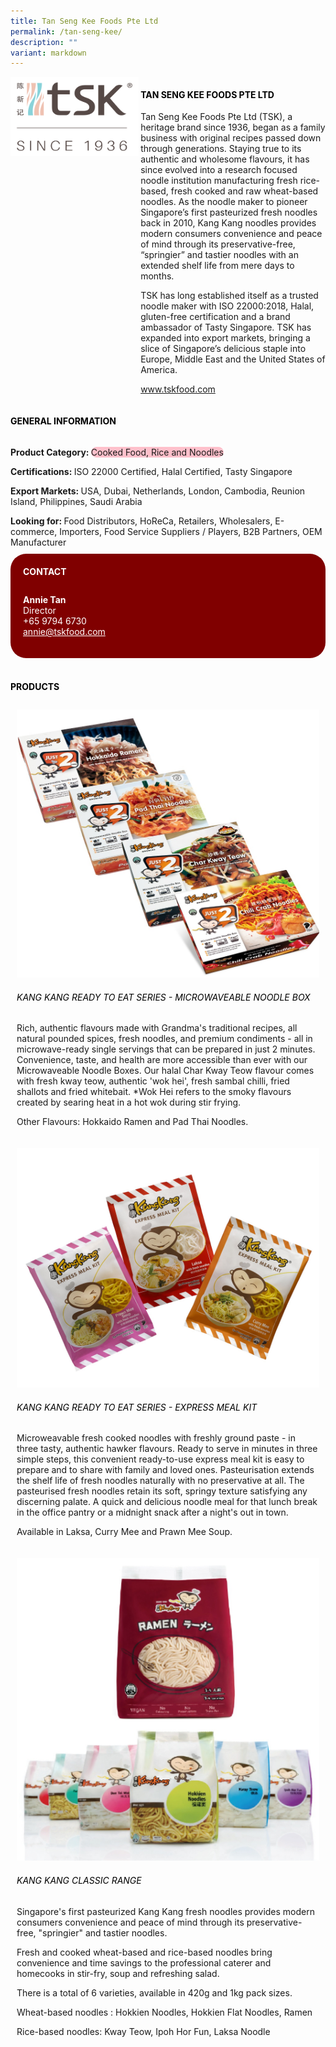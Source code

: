 ```yaml
---
title: Tan Seng Kee Foods Pte Ltd
permalink: /tan-seng-kee/
description: ""
variant: markdown
---
```

<div class="flex-paragraph">
	<div style="display: flex; flex-wrap: wrap;" class="flex-container">
		<div style="flex: 1 1 40%; display: block;" class="card sgds">
			<img src="/images/Tan%20Seng%20Kee/tan_seng_kee_logo.png">
		</div>
		<div style="flex: 1 1 58%; display: block; margin-left: 3px" class="card-sgds">
			<h4 style="text-transform: uppercase; color: black;"><b>Tan Seng Kee Foods Pte Ltd</b></h4>
			<p>Tan Seng Kee Foods Pte Ltd (TSK), a heritage brand since 1936, began as a family business with original recipes passed down through generations. Staying true to its authentic and wholesome flavours, it has since evolved into a research focused noodle institution manufacturing fresh rice-based, fresh cooked and raw wheat-based noodles. As the noodle maker to pioneer Singapore’s first pasteurized fresh noodles back in 2010, Kang Kang noodles provides modern consumers convenience and peace of mind through its preservative-free, “springier” and tastier noodles with an extended shelf life from mere days to months.</p>
			<p>TSK has long established itself as a trusted noodle maker with ISO 22000:2018, Halal, gluten-free certification and a brand ambassador of Tasty Singapore. TSK has expanded into export markets, bringing a slice of Singapore’s delicious staple into Europe, Middle East and the United States of America.</p>
			<p><a target="_blank" href="https://www.tskfood.com">www.tskfood.com</a></p>
		</div>
	</div>
</div>

<h4 style="text-transform: uppercase; color: black;">
	<b>General Information</b>
</h4>
<div style="display: flex; flex-wrap: wrap;" class="flex-container">
	<div style="flex: 1 1 65%; display: block; align-self: stretch" class="card sgds">
		<div class="flex-paragraph">
			<p>
				<b>Product Category: </b>
				<span style="background-color: pink; border-radius: 10px;">Cooked Food, Rice and Noodles</span>
			</p>
			<p>
				<b>Certifications: </b>ISO 22000 Certified, Halal Certified, Tasty Singapore
			</p>
			<p>
				<b>Export Markets: </b>USA, Dubai, Netherlands, London, Cambodia, Reunion Island, Philippines, Saudi Arabia
			</p>
			<p style="margin-bottom: 10px;">
				<b>Looking for: </b>Food Distributors, HoReCa, Retailers, Wholesalers, E-commerce, Importers, Food Service Suppliers / Players, B2B Partners, OEM Manufacturer
			</p>
		</div>
	</div>
	<div style="flex: 1 1 35%; padding: 10px; display: block; background-color: maroon; border-radius: 25px; align-self: center;" class="card sgds">
		<h4 style="color: white; margin-top: 10px; margin-left: 10px;">CONTACT</h4>
		<div class="flex-paragraph">
			<p style="padding: 10px; color: white;">
				<b>Annie Tan</b>
				<br>Director<br>+65 9794 6730<br>
				<a style="color: white;" href="mailto:annie@tskfood.com">annie@tskfood.com</a>
			</p>
		</div>
	</div>
</div>
<br>
<h4 style="text-transform: uppercase; color: black;">
	<b>Products</b>
</h4>
<div style="display: flex; flex-wrap: wrap;">
	<div style="flex: 1 1 47%; margin: 10px; display: block;" class="card sgds">
		<div style="display: block;" class="flex-image">
			<img src="/images/Tan%20Seng%20Kee/tan_seng_kee_product_01.jpg">
		</div>
		<div class="flex-paragraph">
			<h6 style="text-transform: uppercase; color: black;">Kang Kang Ready to Eat Series - Microwaveable Noodle Box</h6>
			<p>Rich, authentic flavours made with Grandma's traditional recipes, all natural pounded spices, fresh noodles, and premium condiments - all in microwave-ready single servings that can be prepared in just 2 minutes. Convenience, taste, and health are more accessible than ever with our Microwaveable Noodle Boxes. Our halal Char Kway Teow flavour comes with fresh kway teow, authentic 'wok hei', fresh sambal chilli, fried shallots and fried whitebait. *Wok Hei refers to the smoky flavours created by searing heat in a hot wok during stir frying.</p>
			<p>Other Flavours: Hokkaido Ramen and Pad Thai Noodles.</p>
		</div>
	</div>
	<div style="flex: 1 1 47%; margin: 10px; display: block;" class="card sgds">
		<div style="display: block;" class="flex-image">
			<img src="/images/Tan%20Seng%20Kee/tan_seng_kee_product_02.jpg">
		</div>
		<div class="flex-paragraph">
			<h6 style="text-transform: uppercase; color: black;">Kang Kang Ready to Eat Series - Express Meal Kit</h6>
			<p>Microweavable fresh cooked noodles with freshly ground paste - in three tasty, authentic hawker flavours. Ready to serve in minutes in three simple steps, this convenient ready-to-use express meal kit is easy to prepare and to share with family and loved ones. Pasteurisation extends the shelf life of fresh noodles naturally with no preservative at all. The pasteurised fresh noodles retain its soft, springy texture satisfying any discerning palate. A quick and delicious noodle meal for that lunch break in the office pantry or a midnight snack after a night's out in town.</p>
			<p>Available in Laksa, Curry Mee and Prawn Mee Soup.</p>
		</div>
	</div>
	<div style="flex: 1 1 47%; margin: 10px; display: block;" class="card sgds">
		<div style="display: block;" class="flex-image">
			<img src="/images/Tan%20Seng%20Kee/tan_seng_kee_product_03.jpg">
		</div>
		<div class="flex-paragraph">
			<h6 style="text-transform: uppercase; color: black;">Kang Kang Classic Range</h6>
			<p>Singapore's first pasteurized Kang Kang fresh noodles provides modern consumers convenience and peace of mind through its preservative-free, "springier" and tastier noodles.</p>
			<p>Fresh and cooked wheat-based and rice-based noodles bring convenience and time savings to the professional caterer and homecooks in stir-fry, soup and refreshing salad.</p>
			<p>There is a total of 6 varieties, available in 420g and 1kg pack sizes.</p>
			<p>Wheat-based noodles : Hokkien Noodles, Hokkien Flat Noodles, Ramen</p>
			<p>Rice-based noodles: Kway Teow, Ipoh Hor Fun, Laksa Noodle</p>
		</div>
	</div>
</div>